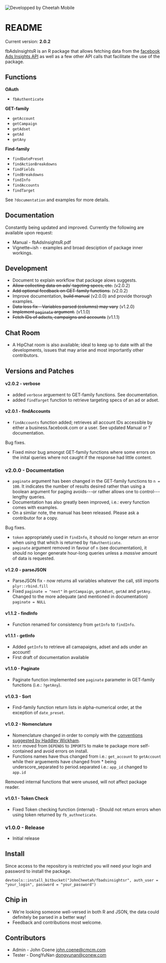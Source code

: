 ![Developped by Cheetah Mobile](https://upload.wikimedia.org/wikipedia/en/f/f9/Cheetah_Mobile_Logo.png)

# README #

Current version: **2.0.2**

fbAdsInsightsR is an R package that allows fetching data from the [facebook Ads Insights API](https://developers.facebook.com/docs/marketing-api/insights/v2.5) as well as a few other API calls that facilitate the use of the package.

## Functions ##

**OAuth**

* `fbAuthenticate`

**GET-family**

* `getAccount`
* `getCampaign`
* `getAdset`
* `getAd`
* `getAny`

**Find-family**

* `findDatePreset`
* `findActionBreakdowns`
* `findFields`
* `findBreakdowns`
* `findInfo`
* `findAccounts`
* `findTarget`

See `?documentation` and examples for more details.

## Documentation ##

Constantly being updated and improved. Currently the following are available upon request:

* Manual - fbAdsInsightsR.pdf
* Vignette~ish - examples and broad desciption of package inner workings.

## Development ##

* Document to explain workflow that package alows suggests.
* ~~Allow collecting data on ads' tageting specs, etc.~~ (v2.0.2)
* ~~Add optional feedback on GET-family functions.~~ (v2.0.2)
* Improve documentation, ~~build manual~~ (v2.0.0) and provide thorough examples.
* ~~Data loss fix - Variables parsed (columns) may vary~~ (v1.2.0)
* ~~Implement `paginate` argument.~~ (v1.1.0)
* ~~Fetch IDs of adsets, campaigns and accounts~~ (v1.1.1)

## Chat Room ##

* A HipChat room is also available; ideal to keep up to date with all the developments, issues that may arise and most importantly other contributors. 

## Versions and Patches ##

#### v2.0.2 - verbose ####

* added `verbose` arguement to GET-family functions. See documentation.
* added `findTarget` function to retrieve targeting specs of an ad or adset.

#### v2.0.1 - findAccounts ####

* `findAccounts` function added; retrieves all account IDs accessible by either a business.facebook.com or a user. See updated Manual or ?documentation. 

Bug fixes.

* Fixed minor bug amongst GET-family functions where some errors on the inital queries where not caught if the response had little content.

### v2.0.0 - Documentation ###

* `paginate` argument has been changed in the GET-family functions to `n = 100`. It indicates the number of results desired rather than using a boolean argument for paging avoids---or rather allows one to control---lengthy queries.
* Documentation has also greatly been improved, i.e.: every function comes with examples.
* On a similar note, the manual has been released. Please ask a contributor for a copy.

Bug fixes.

* `token` appropriately used in `findInfo`, it should no longer return an error when using that which is returned by `fbAuthenticate`.
* `paginate` argument removed in favour of `n` (see documentation), it should no longer generate hour-long queries unless a *massive* amount of data is requested.

#### v1.2.0 - parseJSON ####

* ParseJSON fix - now returns all variables whatever the call, still imports `plyr::rbind.fill`
* Fixed `paginate = "next"` in `getCampaign`, `getAdset`, `getAd` and `getAny`. Changed to the more adequate (and mentioned in documentation) `paginate = NULL`

#### v1.1.2 - findInfo ####

* Function renamed for consistency from `getInfo` to `findInfo`.

#### v1.1.1 - getInfo ####

* Added `getInfo` to retrieve all camapaigns, adset and ads under an account!
* First draft of documentation available

#### v1.1.0 - Paginate ####

* Paginate function implemented see `paginate` parameter in GET-family functions (i.e.: `?getAny`).

#### v1.0.3 - Sort ####

* Find-family function return lists in alpha-numerical order, at the exception of `date_preset`.

#### v1.0.2 - Nomenclature ####

* Nomenclature changed in order to comply with the [conventions suggested by Haddley Wickham](http://r-pkgs.had.co.nz/style.html).
* `httr` moved from `DEPENDS` to `IMPORTS` to make te package more self-contained and avoid errors on install.
* Functions names have thus changed from i.e.: `get_account` to `getAccount` while their arguements have changed from * being underscore_separated to period.separated i.e.: `app_id` changed to `app.id`

Removed internal functions that were unused, will not affect package reader.

#### v1.0.1 - Token Check ####

* Fixed Token checking function (internal) - Should not return errors when using token returned by `fb_authneticate`.

### v1.0.0 - Release ###

* Initial release

## Install ##

Since access to the repository is restricted you will need your login and password to install the package.

`devtools::install_bitbucket("JohnCheetah/fbadsinsightsr", auth_user = "your_login", password = "your_password")`

## Chip in ##

* We're looking someone well-versed in both R and JSON, the data could definitely be parsed in a better way!
* Feedback and contributions most welcome.

## Contributors ##

* Admin - John Coene <john.coene@cmcm.com>
* Tester - DongYuNan <dongyunan@conew.com>